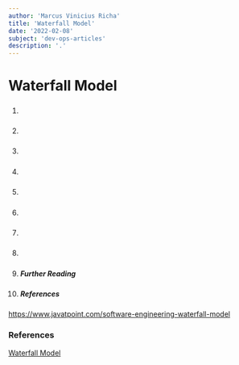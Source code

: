 ```yaml
---
author: 'Marcus Vinicius Richa'
title: 'Waterfall Model'
date: '2022-02-08'
subject: 'dev-ops-articles'
description: '.'
---
```


# Waterfall Model

1. #####      
2. ##### 
3. #####   
4. ##### 
5. ##### 
6. ##### 
7. ##### 
8. ##### 
9. ##### Further Reading
10. ##### References

### 
















https://www.javatpoint.com/software-engineering-waterfall-model


### References


[Waterfall Model](https://www.javatpoint.com/software-engineering-waterfall-model)

[]()

[]()

